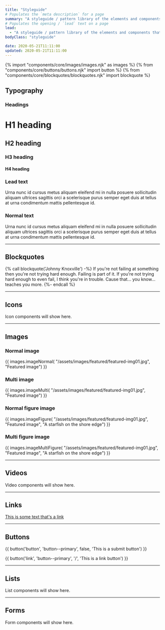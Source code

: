 ```yaml
---
title: "Styleguide"
# Populates the `meta description` for a page
summary: "A styleguide / pattern library of the elements and components that make up my website."
# Populates the opening / `lead` text on a page
lead:
  - "A styleguide / pattern library of the elements and components that make up my website."
bodyClass: "styleguide"

date: 2020-05-21T11:11:00
updated: 2020-05-21T11:11:00
---
```


{% import "components/core/images/images.njk" as images %}
{% from "components/core/buttons/buttons.njk" import button %}
{% from "components/core/blockquotes/blockquotes.njk" import blockquote %}

## Typography

### Headings

<h1>H1 heading</h1>
<h2>H2 heading</h2>
<h3>H3 heading</h3>
<h4>H4 heading</h4>

### Lead text

<p class="[ lead ]">Urna nunc id cursus metus aliquam eleifend mi in nulla posuere sollicitudin aliquam ultrices sagittis orci a scelerisque purus semper eget duis at tellus at urna condimentum mattis pellentesque id.</p>

### Normal text

Urna nunc id cursus metus aliquam eleifend mi in nulla posuere sollicitudin aliquam ultrices sagittis orci a scelerisque purus semper eget duis at tellus at urna condimentum mattis pellentesque id.

---

## Blockquotes

{% call blockquote('Johnny Knoxville') -%}
  If you're not failing at something then you're not trying hard enough. Failing is part of it. If you're not trying hard enough to even fail, I think you're in trouble. Cause that&hellip; you know&hellip; teaches you more.
{%- endcall %}

---

## Icons

Icon components will show here.

---

## Images

### Normal image

{{ images.imageNormal(
  "/assets/images/featured/featured-img01.jpg",
  "Featured image")
}}

### Multi image

{{ images.imageMulti(
  "/assets/images/featured/featured-img01.jpg",
  "Featured image")
}}

### Normal figure image

{{ images.imageFigure(
  "/assets/images/featured/featured-img01.jpg",
  "Featured image",
  "A starfish on the shore edge")
}}

### Multi figure image

{{ images.imageMultiFigure(
  "/assets/images/featured/featured-img01.jpg",
  "Featured image",
  "A starfish on the shore edge")
}}

---

## Videos

Video components will show here.

---

## Links

[This is some text that's a link](/)

---

## Buttons

{{ button('button', 'button--primary', false, 'This is a submit button') }}

{{ button('link', 'button--primary', '/', 'This is a link button') }}

---

## Lists

List components will show here.

---

## Forms

Form components will show here.


